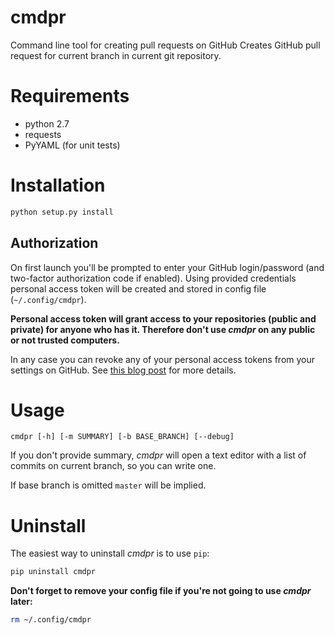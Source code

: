 cmdpr
=====
Command line tool for creating pull requests on GitHub
Creates GitHub pull request for current branch in current git repository.

Requirements
=====
 * python 2.7
 * requests
 * PyYAML (for unit tests)

Installation
=====
```bash
python setup.py install
```
## Authorization
On first launch you'll be prompted to enter your GitHub login/password (and two-factor authorization code if enabled). Using provided credentials personal access token will be created and stored in config file (`~/.config/cmdpr`).

**Personal access token will grant access to your repositories (public and private) for anyone who has it. Therefore don't use *cmdpr* on any public or not trusted computers.**

In any case you can revoke any of your personal access tokens from your settings on GitHub. See [this blog post](https://github.com/blog/1509-personal-api-tokens) for more details.

Usage
=====
```
cmdpr [-h] [-m SUMMARY] [-b BASE_BRANCH] [--debug]
```
If you don't provide summary, *cmdpr* will open a text editor with a list of commits on current branch, so you can write one.

If base branch is omitted `master` will be implied.

Uninstall
====
The easiest way to uninstall *cmdpr* is to use `pip`:
```bash
pip uninstall cmdpr
```
**Don't forget to remove your config file if you're not going to use *cmdpr* later:**
```bash
rm ~/.config/cmdpr
```
